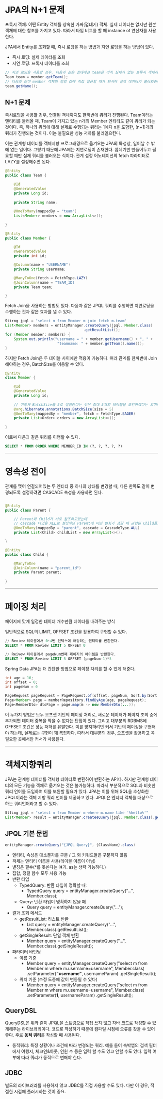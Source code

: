 # JPA의 N+1 문제

프록시 객체: 어떤 Entity 객체를 상속한 가짜(껍데기) 객체. 실제 데이터는 없지만 원본 객체에 대한 참조를 가지고 있다. 따라서 타입 비교를 할 때 instance of 연산자를 사용한다.

JPA에서 Entity를 조회할 때, 즉시 로딩을 하는 방법과 지연 로딩을 하는 방법이 있다.
- 즉시 로딩: 실제 데이터를 조회
- 지연 로딩: 프록시 데이터를 조회

```java
// 지연 로딩을 사용할 경우, 다음과 같은 상태에선 team은 아직 실체가 없는 프록시 객체라고 할 수 있다.
Team team = member.getTeam();
// 다음과 같이 member 객체의 컬럼 값에 직접 접근할 때가 되서야 실제 데이터가 불러와진다.
team.getName();
```

## N+1 문제

즉시로딩을 사용할 경우, 연결된 객체까지도 한꺼번에 쿼리가 진행된다. Team이라는 엔티티를 불러올 때, Team이 가지고 있는 n개의 Member 엔티티도 같이 쿼리가 되는 것이다. 즉, 하나의 쿼리에 대해 실제로 수행되는 쿼리는 1에다 n을 포함한, (n+1)개의 쿼리가 진행되는 것이다. 이는 불필요한 성능 저하를 불러일으킨다.

이는 관계형 데이터를 객체지향 프로그래밍으로 옮겨오는 JPA의 특성상, 일어날 수 밖에 없는 일이다. 그렇기 때문에 JPA에는 지연로딩이 존재한다. 껍데기만 만들어두고 필요할 때만 실제 쿼리를 불러오는 식이다. 관계 설정 어노테이션의 fetch 파라미터로 LAZY를 설정해주면 된다.

```java
@Entity
public class Team {

    @Id
    @GeneratedValue
    private Long id;
    
    private String name;
    
    @OneToMany(mappedBy = "team")
    List<Member> members = new ArrayList<>();
    
}

@Entity 
public class Member {

    @Id 
    @GeneratedValue
    private int id;

    @Column(name = "USERNAME")
    private String username;

    @ManyToOne(fetch = FetchType.LAZY)
    @JoinColumn(name = "TEAM_ID)
    private Team team;

}
```

Fetch Join을 사용하는 방법도 있다. 다음과 같은 JPQL 쿼리를 수행하면 지연로딩을 수행하는 것과 같은 효과를 낼 수 있다.
```java
Stirng jpql = "select m from Member m join fetch m.team"
List<Member> members = entityManager.createQuery(jpql, Member.class)
                                    .getResultList();
for (Member member: members) {
    System.out.println("username = " + member.getUsername() + ", " + 
                        "teamname: " + member.getTeam().name());
}
```

하지만 Fetch Join은 두 테이블 사이에만 적용이 가능하다. 여러 관계를 한꺼번에 Join 해야하는 경우, BatchSize를 이용할 수 있다.
```java
@Entity
class Member {

    @Id
    @GeneratedValue
    private Long id;
    
    // 이렇게 BatchSize를 5로 설정한다는 것은 최대 5개의 테이블을 조인하겠다는 의미이다.
    @org.hibernate.annotations.BatchSize(size = 5)
    @OneToMany(mappedBy = "member", fetch = FetchType.EAGER)
    private List<Order> orders = new ArrayList<>();
    
}
```

이로써 다음과 같은 쿼리를 이행할 수 있다. 
```sql
SELECT * FROM ORDER WHERE MEMBER_ID IN (?, ?, ?, ?, ?)
```

---

# 영속성 전이

관계를 맺어 연결되어있는 두 엔티티 중 하나의 상태를 변경할 때, 다른 한쪽도 같이 변경되도록 설정하려면 CASCADE 속성을 사용하면 된다.

```java

@Entity
public class Parent {

    // Parent와 Child가 서로 참조하고있는데
    // cascade 타입을 ALL로 설정하면 Parent에 어떤 변화가 생길 때 관련된 Child들도 한꺼번에 변경된다.
    @OneToMany(mappedBy = "parent", cascade = CascadeType.ALL)
    private List<Child> childList = new ArrayList<>();

}

@Entity
public class Child {

    @ManyToOne
    @JoinColumn(name = "parent_id")
    private Parent parent;
    
}

```

---

# 페이징 처리

페이지에 맞게 일정한 데이터 개수만큼 데이터를 내려주는 방식

일반적으로 SQL의 LIMIT, OFFSET 조건을 활용하여 구현할 수 있다.

```sql
// Review 테이블에서 0~4번 인덱스에 해당하는 엔티티를 반환한다.
SELECT * FROM Review LIMIT 5 OFFSET 0

// Reivew 테이블에서 pageNum번째 페이지의 아이템을 반환한다.
SELECT * FROM Review LIMIT 5 OFFSET (pageNum-1)*5
```

Spring Data JPA는 더 간단한 방법으로 페이징 처리를 할 수 있게 해준다.
```java
int age = 10;
int offset = 0;
int pageNum = 0

PageRequest pageRequest = PageRequest.of(offset, pageNum, Sort.by(Sort.Direction.DESC, "username"));
Page<Member> page = memberRepository.findByAge(age, pageRequest);
Page<MemberDto> dtoPage = page.map(m -> new MemberDto(...));
```

이 두가지 방법은 모두 오프셋 기반의 페이징 처리로, 새로운 데이터가 페이지 조회 중에 추가되면 데이터 중복을 막을 수 없다는 단접이 있다. 그리고 대부분의 RDBMS에 OFFSET 조건은 성능 저하를 유발한다. 이를 방지하려면 커서 기반의 페이징을 구현해야 하는데, 실제로는 구현이 꽤 복잡하다. 따라서 대부분의 경우, 오프셋을 활용하고 꼭 필요한 곳에서만 커서가 사용된다. 

---

# 객체지향쿼리

JPA는 관계형 데이터를 객체형 데이터로 변환하여 반환하는 API다. 하지만 관계형 데이터의 모든 기능을 객체로 옮겨오는 것은 불가능하다. 따라서 부분적으로 SQL과 비슷한 쿼리 언어를 도입하여 이를 보완할 필요가 있다. JPA는 이를 위해 SQL을 추상화한 JPQL이라는 객체 지향 쿼리 언어를 제공하고 있다. JPQL은 엔티티 객체를 대상으로 하는 쿼리언어라고 할 수 있다.

```java
Stfing jpql = "select m from Member m where m.name like '%hello%'"
List<Member> result = entityManager.createeQuery(jpql, Member.class).getResultList();
```

## JPQL 기본 문법

```java
entityManager.createQuery("{JPQL Query}", {ClassName}.class)
```

- 엔티티, 속성은 대소문자를 구분 / 그 외 키워드들은 구분하지 않음
- 객체는 엔티티 이름을 사용(테이블 이름이 아님)
- 별칭은 필수(*를 못쓴다는 얘기. as는 생략 가능하다.)
- 집합, 정렬 함수 모두 사용 가능
- 반환 타입
    - TypedQuery: 반환 타입이 명확할 때: 
        - TypedQuery<Member> query = entityManager.createQuery("...", Member.class);
    - Query: 반환 타입이 명확하지 않을 때
        - Query query = entityManager.createQuery("...");
- 결과 조회 메서드
    - getResultList: 리스트 반환
        - List<Member> query = entityManager.createQuery("...", Member.class).getResultList();
    - getSingleResult: 단일 객체 반환
        - Member query = entityManager.createQuery("...", Member.class).getSingleResult();
- 파라미터 바인딩
    - 이름 기준
        - Member query = entityManager.createQuery("select m from Member m where m.username=username", Member.class)
            .setParameter(**"username"**, usernameParam)
            .getSingleResult();
    - 위치 기준 (수정 도중에 값이 변동될 수 있다)
        - Member query = entityManager.createQuery("select m from Member m where m.username=username", Member.class)
            .setParameter(**1**, usernameParam)
            .getSingleResult();
    

## QueryDSL

QueryDSL은 위와 같이 JPQL을 스트링으로 직접 쓰지 않고 자바 코드로 작성할 수 있게해주는 라이브러리이다. 코드로 작성하기 때문에 컴파일 시점에 오류를 찾을 수 있어 좋다. 주로 **동적 쿼리**를 작성할 때 사용된다.

- 동적쿼리: 특정 상황이나 조건에 따라 변경되는 쿼리. 예를 들어 숙박앱의 겁색 필터에서 여행지, 체크인&아웃, 인원 수 등은 입력 할 수도 있고 안할 수도 있다. 입력 여부에 따라 쿼리가 동적으로 변해야 한다.

## JDBC

별도의 라이브러리를 사용하지 않고 JDBC를 직접 사용할 수도 있다. 다만 이 경우, 적절한 시점에 플러시하는 것이 중요.
